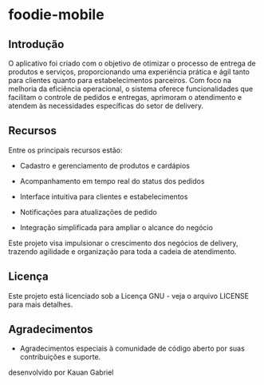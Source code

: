 # foodie-mobile

## Introdução

O aplicativo foi criado com o objetivo de otimizar o processo de entrega de produtos e serviços, proporcionando uma experiência prática e ágil tanto para clientes quanto para estabelecimentos parceiros. Com foco na melhoria da eficiência operacional, o sistema oferece funcionalidades que facilitam o controle de pedidos e entregas, aprimoram o atendimento e atendem às necessidades específicas do setor de delivery.

## Recursos

Entre os principais recursos estão:

* Cadastro e gerenciamento de produtos e cardápios

* Acompanhamento em tempo real do status dos pedidos

* Interface intuitiva para clientes e estabelecimentos

* Notificações para atualizações de pedido

* Integração simplificada para ampliar o alcance do negócio

Este projeto visa impulsionar o crescimento dos negócios de delivery, trazendo agilidade e organização para toda a cadeia de atendimento.

## Licença

Este projeto está licenciado sob a Licença GNU - veja o arquivo LICENSE para mais detalhes.

## Agradecimentos

* Agradecimentos especiais à comunidade de código aberto por suas contribuições e suporte.

desenvolvido por Kauan Gabriel
